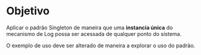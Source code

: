# Objetivo

Aplicar o padrão Singleton de maneira que uma **instancia única** do mecanismo de Log possa ser acessada de qualquer ponto do sistema.

O exemplo de uso deve ser alterado de maneira a explorar o uso do padrão.